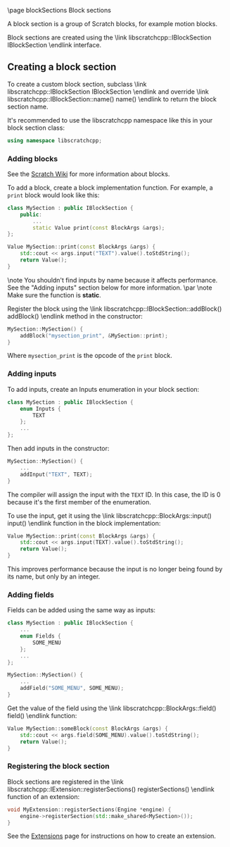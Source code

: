 \page blockSections Block sections

A block section is a group of Scratch blocks, for example motion blocks.

Block sections are created using the \link libscratchcpp::IBlockSection IBlockSection \endlink interface.

## Creating a block section
To create a custom block section, subclass \link libscratchcpp::IBlockSection IBlockSection \endlink and override
\link libscratchcpp::IBlockSection::name() name() \endlink to return the block section name.

It's recommended to use the libscratchcpp namespace like this in your block section class:
```cpp
using namespace libscratchcpp;
```

### Adding blocks
See the [Scratch Wiki](https://en.scratch-wiki.info/wiki/Scratch_File_Format#Blocks) for more information about blocks.

To add a block, create a block implementation function.
For example, a `print` block would look like this:
```cpp
class MySection : public IBlockSection {
    public:
        ...
        static Value print(const BlockArgs &args);
};

Value MySection::print(const BlockArgs &args) {
    std::cout << args.input("TEXT").value().toStdString();
    return Value();
}
```
\note You shouldn't find inputs by name because it affects performance. See the "Adding inputs" section below for more information.
\par
\note Make sure the function is **static**.

Register the block using the \link libscratchcpp::IBlockSection::addBlock() addBlock() \endlink method in the constructor:
```cpp
MySection::MySection() {
    addBlock("mysection_print", &MySection::print);
}
```
Where `mysection_print` is the opcode of the `print` block.

### Adding inputs
To add inputs, create an Inputs enumeration in your block section:
```hpp
class MySection : public IBlockSection {
    enum Inputs {
        TEXT
    };
    ...
};
```
Then add inputs in the constructor:
```cpp
MySection::MySection() {
    ...
    addInput("TEXT", TEXT);
}
```
The compiler will assign the input with the `TEXT` ID. In this case, the ID is 0 because it's the first member of the enumeration.

To use the input, get it using the \link libscratchcpp::BlockArgs::input() input() \endlink function in the block implementation:
```cpp
Value MySection::print(const BlockArgs &args) {
    std::cout << args.input(TEXT).value().toStdString();
    return Value();
}
```
This improves performance because the input is no longer being found by its name, but only by an integer.

### Adding fields
Fields can be added using the same way as inputs:
```cpp
class MySection : public IBlockSection {
    ...
    enum Fields {
        SOME_MENU
    };
    ...
};

MySection::MySection() {
    ...
    addField("SOME_MENU", SOME_MENU);
}
```
Get the value of the field using the \link libscratchcpp::BlockArgs::field() field() \endlink function:
```cpp
Value MySection::someBlock(const BlockArgs &args) {
    std::cout << args.field(SOME_MENU).value().toStdString();
    return Value();
}
```

### Registering the block section
Block sections are registered in the \link libscratchcpp::IExtension::registerSections() registerSections() \endlink
function of an extension:

```cpp
void MyExtension::registerSections(Engine *engine) {
    engine->registerSection(std::make_shared<MySection>());
}
```
See the [Extensions](extensions.html) page for instructions on how to create an extension.
